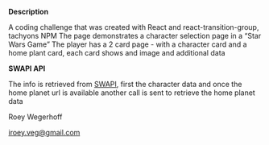 **Description**

A coding challenge that was created with React and react-transition-group, tachyons NPM
The page demonstrates a character selection page in a “Star Wars Game”
The player has a 2 card page - with a character card and a home plant card, each card shows and image and additional data

**SWAPI API**

The info is retrieved from [SWAPI](https://swapi.co), first the character data and once the home planet url is available another call is sent to retrieve the home planet data


Roey Wegerhoff

iroey.veg@gmail.com
